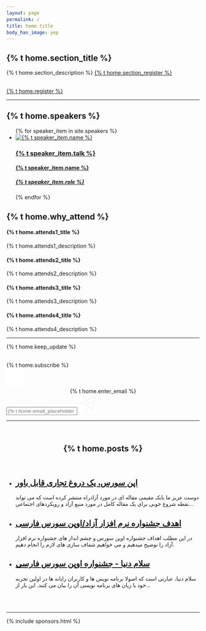 ```yaml
---
layout: page
permalink: /
title: home.title
body_has_image: yep
---
```


<section class="content main-first-section page-box-content">
   <div class="page-box-content-padding top-content-txt">
      <h1 class="gradient-text main-title">{% t home.section_title %}</h1>
      <p>
         {% t home.section_description %}
         <a class="underline" href="{{ site.url }}/{{ site.lang }}/register/">{% t home.section_register %}</a>
      </p>
      <br>
      <a href="{{ site.url }}/{{ site.lang }}/register/" class="button">{% t home.register %}</a>
   </div>
</section>

<hr class="gradient">

<section class="speakers">
   <h1>{% t home.speakers %}</h1>
   <ul class="speaker-list">
      {% for speaker_item in site.speakers %}
         <li>
            <a href="{{ site.url }}/{{ site.lang }}{{ speaker_item.url }}">
               <img src="{{ site.url }}{{ speaker_item.image }}" alt="{% t speaker_item.name %}">
               <h3>{% t speaker_item.talk %}</h3>
               <h4>{% t speaker_item.name %}</h4>
               <h5>{% t speaker_item.role %}</h5>
            </a>
         </li>
      {% endfor %}
   </ul>
</section>

<section class="attends">
   <h2>{% t home.why_attend %}</h2>
   <div class="attends-box">
      <div class="grid-attends">
         <h4>{% t home.attends1_title %}</h4>
         <p>{% t home.attends1_description %}</p>
      </div>
      <div class="grid-attends">
         <h4>{% t home.attends2_title %}</h4>
         <p>{% t home.attends2_description %}</p>
      </div>
      <div class="grid-attends">
         <h4>{% t home.attends3_title %}</h4>
         <p>{% t home.attends3_description %}</p>
      </div>
      <div class="grid-attends">
         <h4>{% t home.attends4_title %}</h4>
         <p>{% t home.attends4_description %}</p>
      </div>
   </div>
</section>

<hr class="gradient">

<section class="subscribe">
   <p>
      {% t home.keep_update %}
   </p>
   <br>
   <div class="reg-btn sub-btn-size">
      <a onclick="subscribe();" class="button">{% t home.subscribe %}</a>
   </div>
</section>

<div id="dialog-subscribe-background"></div>
<div id="dialog-subscribe">
   <div id="dialog-subscribe-box">
      <img onclick="subscribe_close(this.parentElement.parentElement);" id="dialog-subscribe-close" src="/asset/close.svg">
      <div id="dialog-subscribe-form">
         <center>
            {% t home.enter_email %}
         </center>
         <input id="dialog-subscribe-email" type="email" name="email" placeholder="{% t home.email_placeholder %}">
         <img id="dialog-subscribe-button" oncancel="subscribe_submit(this.parentElement.parentElement.parentElement);" src="/asset/send.svg">
      </div>
   </div>
</div>

<hr class="gradient">

<div class="page-box-content">
   <div class="page-box-content-padding">
      <br>
      <center>
         <h2 class="page-box-content-title">{% t home.posts %}</h2>
      </center>
      <br>
      <ul class="post-list">
         <li>
            <h2>
               <a class="post-link" href="{{ site.url }}/{{ site.lang }}/post/" title="اپن سورس، یک دروغ تجاری قابل باور">اپن سورس، یک دروغ تجاری قابل باور</a>
            </h2>
            <span>
               <p>دوست عزیز ما بابک مقیمی مقاله ای در مورد آزادراه منتشر کرده است که می تواند نقطه شروع خوبی برای یک مقاله کامل در مورد منبع آزاد و رویکردهای اجتماعی...</p>
            </span>
         </li>
         <li>
            <h2>
               <a class="post-link" href="{{ site.url }}/{{ site.lang }}/post/" title="اهدف جشنواره نرم افزار آزاد/اوپن سورس فارسی">اهدف جشنواره نرم افزار آزاد/اوپن سورس فارسی</a>
            </h2>
            <span>
               <p>در این مطلب اهداف جشنواره اوپن سورس و چشم انداز های جشنواره نرم افزار آزاد را توضیح میدهیم و می خواهیم شفاف سازی های لازم را انجام دهیم.</p>
            </span>
         </li>
         <li>
            <h2>
               <a class="post-link" href="{{ site.url }}/{{ site.lang }}/post/" title="سلام دنیا - جشنواره اوپن سورس فارسی">سلام دنیا - جشنواره اوپن سورس فارسی</a>
            </h2>
            <span>
               <p>سلام دنیا، عبارتی است که اصولا برنامه نویس ها و کاربران رایانه ها در اولین تجربه خود با زبان های برنامه نویسی آن را بیان می کنند. این بار از...</p>
            </span>
         </li>
      </ul>
      <br><br>
   </div>
</div>

<hr class="gradient">

{% include sponsors.html %}
